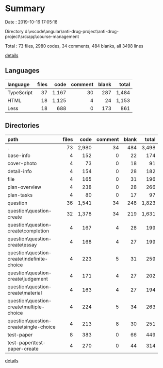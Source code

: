 # Summary

Date : 2019-10-16 17:05:18

Directory d:\vscode\angular\anti-drug-project\anti-drug-project\src\app\course-management

Total : 73 files,  2980 codes, 34 comments, 484 blanks, all 3498 lines

[details](details.md)

## Languages
| language | files | code | comment | blank | total |
| :--- | ---: | ---: | ---: | ---: | ---: |
| TypeScript | 37 | 1,167 | 30 | 287 | 1,484 |
| HTML | 18 | 1,125 | 4 | 24 | 1,153 |
| Less | 18 | 688 | 0 | 173 | 861 |

## Directories
| path | files | code | comment | blank | total |
| :--- | ---: | ---: | ---: | ---: | ---: |
| . | 73 | 2,980 | 34 | 484 | 3,498 |
| base-info | 4 | 152 | 0 | 22 | 174 |
| cover-photo | 4 | 73 | 0 | 18 | 91 |
| detail-info | 4 | 154 | 0 | 28 | 182 |
| file | 4 | 165 | 0 | 31 | 196 |
| plan-overview | 4 | 238 | 0 | 28 | 266 |
| plan-tasks | 4 | 80 | 0 | 17 | 97 |
| question | 36 | 1,541 | 34 | 248 | 1,823 |
| question\question-create | 32 | 1,378 | 34 | 219 | 1,631 |
| question\question-create\completion | 4 | 167 | 4 | 28 | 199 |
| question\question-create\essay | 4 | 168 | 4 | 27 | 199 |
| question\question-create\indefinite-choice | 4 | 223 | 5 | 31 | 259 |
| question\question-create\judgement | 4 | 171 | 4 | 27 | 202 |
| question\question-create\material | 4 | 163 | 4 | 27 | 194 |
| question\question-create\multiple-choice | 4 | 224 | 5 | 34 | 263 |
| question\question-create\single-choice | 4 | 213 | 8 | 30 | 251 |
| test-paper | 8 | 383 | 0 | 66 | 449 |
| test-paper\test-paper-create | 4 | 270 | 0 | 44 | 314 |

[details](details.md)